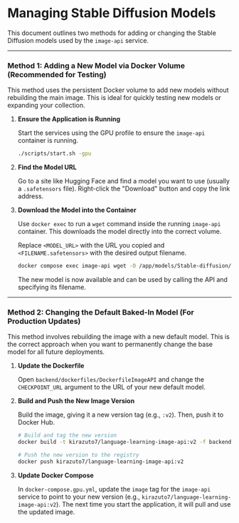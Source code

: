 # Managing Stable Diffusion Models

This document outlines two methods for adding or changing the Stable Diffusion models used by the `image-api` service.

---

### Method 1: Adding a New Model via Docker Volume (Recommended for Testing)

This method uses the persistent Docker volume to add new models without rebuilding the main image. This is ideal for quickly testing new models or expanding your collection.

1.  **Ensure the Application is Running**

    Start the services using the GPU profile to ensure the `image-api` container is running.
    ```sh
    ./scripts/start.sh -gpu
    ```

2.  **Find the Model URL**

    Go to a site like Hugging Face and find a model you want to use (usually a `.safetensors` file). Right-click the "Download" button and copy the link address.

3.  **Download the Model into the Container**

    Use `docker exec` to run a `wget` command inside the running `image-api` container. This downloads the model directly into the correct volume.

    Replace `<MODEL_URL>` with the URL you copied and `<FILENAME.safetensors>` with the desired output filename.

    ```sh
    docker compose exec image-api wget -O /app/models/Stable-diffusion/<FILENAME.safetensors> "<MODEL_URL>"
    ```

    The new model is now available and can be used by calling the API and specifying its filename.

---

### Method 2: Changing the Default Baked-In Model (For Production Updates)

This method involves rebuilding the image with a new default model. This is the correct approach when you want to permanently change the base model for all future deployments.

1.  **Update the Dockerfile**

    Open `backend/dockerfiles/DockerfileImageAPI` and change the `CHECKPOINT_URL` argument to the URL of your new default model.

2.  **Build and Push the New Image Version**

    Build the image, giving it a new version tag (e.g., `:v2`). Then, push it to Docker Hub.
    ```sh
    # Build and tag the new version
    docker build -t kirazuto7/language-learning-image-api:v2 -f backend/dockerfiles/DockerfileImageAPI .

    # Push the new version to the registry
    docker push kirazuto7/language-learning-image-api:v2
    ```

3.  **Update Docker Compose**

    In `docker-compose.gpu.yml`, update the `image` tag for the `image-api` service to point to your new version (e.g., `kirazuto7/language-learning-image-api:v2`). The next time you start the application, it will pull and use the updated image.